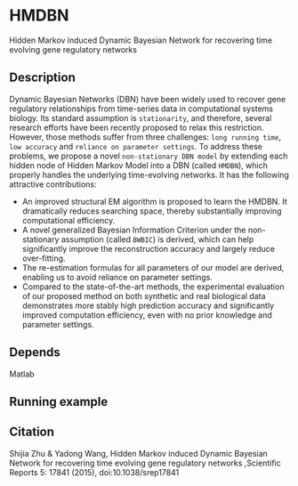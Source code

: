 # HMDBN
Hidden Markov induced Dynamic Bayesian Network for recovering time evolving gene regulatory networks

## Description
Dynamic Bayesian Networks (DBN) have been widely used to recover gene regulatory relationships from time-series data in computational systems biology. Its standard assumption is `stationarity`, and therefore, several research efforts have been recently proposed to relax this restriction. However, those methods suffer from three challenges: `long running time`, `low accuracy` and `reliance on parameter settings`. To address these problems, we propose a novel `non-stationary DBN model` by extending each hidden node of Hidden Markov Model into a DBN (called `HMDBN`), which properly handles the underlying time-evolving networks. It has the following attractive contributions:
-    An improved structural EM algorithm is proposed to learn the HMDBN. It dramatically reduces searching space, thereby substantially improving computational efficiency. 
-    A novel generalized Bayesian Information Criterion under the non-stationary assumption (called `BWBIC`) is derived, which can help significantly improve the reconstruction accuracy and largely reduce over-fitting. 
-    The re-estimation formulas for all parameters of our model are derived, enabling us to avoid reliance on parameter settings. 
-    Compared to the state-of-the-art methods, the experimental evaluation of our proposed method on both synthetic and real biological data demonstrates more stably high prediction accuracy and significantly improved computation efficiency, even with no prior knowledge and parameter settings.

## Depends
Matlab

## Running example


## Citation
Shijia Zhu & Yadong Wang, Hidden Markov induced Dynamic Bayesian Network for recovering time evolving gene regulatory networks ,Scientific Reports 5: 17841 (2015), doi:10.1038/srep17841
